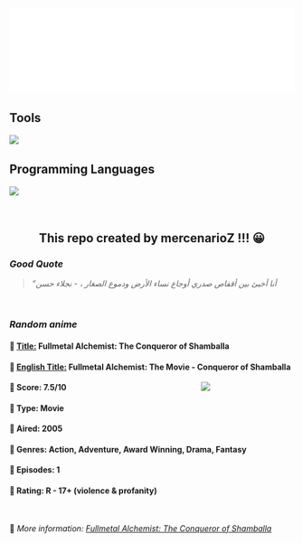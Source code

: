 
<img src="svg/nai.svg" />

<p>
  <h2>Tools</h2>
  <a href="https://skillicons.dev">
    <img src="https://skillicons.dev/icons?i=git,bash,vim,ubuntu,tensorflow,pytorch,docker,raspberrypi" />
  </a>

  <br />

  <h2>Programming Languages</h2>

  <a href="https://skillicons.dev">
    <img src="https://skillicons.dev/icons?i=python,c,cpp" />
  </a>
</p>

<br />

<h2 align="center">This repo created by mercenarioZ !!! 😀</h2>
<h3><i>Good Quote</i></h3>

<blockquote>
<i>
“أنا أخبئ بين أقفاص صدري أوجاع نساء الأرض ودموع الصغار ، - نجلاء حسن
</i>
</blockquote>

<br />

<h3><i>Random anime</i></h3>

<h4>
  <strong>🥭 <u>Title:</u></strong> Fullmetal Alchemist: The Conqueror of Shamballa
</h4>

<h4>🌿 <u>English Title:</u> Fullmetal Alchemist: The Movie - Conqueror of Shamballa</h4>

<img align="right" width="165" src=https://cdn.myanimelist.net/images/anime/1707/94039.jpg />

<h4>🌱 Score: 7.5/10</h4>

<h4>🌲 Type: Movie</h4>

<h4>🌴 Aired: 2005</h4>

<h4>🌵 Genres: Action, Adventure, Award Winning, Drama, Fantasy</h4>

<h4>🥑 Episodes: 1</h4>

<h4>🍏 Rating: R - 17+ (violence & profanity)</h4>

<br />

🍂 *More information: [Fullmetal Alchemist: The Conqueror of Shamballa](https://myanimelist.net/anime/430/Fullmetal_Alchemist__The_Conqueror_of_Shamballa)*
    